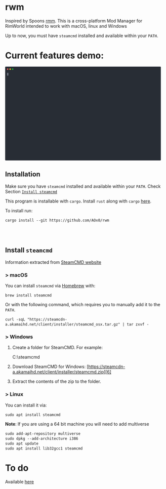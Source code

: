 # rwm

Inspired by Spoons [rmm][1]. This is a cross-platform Mod Manager for RimWorld intended to work with macOS, linux and Windows

Up to now, you must have `steamcmd` installed and available within your `PATH`.



# Current features demo:

![Example](./media/Demo1.svg)



## Installation
Make sure you have `steamcmd` installed and available within your `PATH`. Check Section [`Install steamcmd`][2]

This program is installable with `cargo`. Install `rust` along with `cargo` [here][3].

To install run:

	cargo install --git https://github.com/AOx0/rwm


<br/><br/> 
## Install  `steamcmd`
Information extracted from [SteamCMD website][4]

### \> macOS
You can install  `steamcmd` via [Homebrew][5] with:

	brew install steamcmd

Or with the following command, which requires you to manually add it to the `PATH`.

	curl -sqL "https://steamcdn-a.akamaihd.net/client/installer/steamcmd_osx.tar.gz" | tar zxvf -


### \> Windows
1. Create a folder for SteamCMD. For example:

	C:\steamcmd

2. Download SteamCMD for Windows: [https://steamcdn-a.akamaihd.net/client/installer/steamcmd.zip][6]
3. Extract the contents of the zip to the folder.

### \> Linux
You can install it via:

	sudo apt install steamcmd

 **Note**: 	If you are using a 64 bit machine you will need to add multiverse

	sudo add-apt-repository multiverse
	sudo dpkg --add-architecture i386
	sudo apt update
	sudo apt install lib32gcc1 steamcmd 

# To do
Available [here][7]

[1]:	https://github.com/Spoons/rmm "rmm"
[2]:	https://github.com/AOx0/rwm#install--steamcmd
[3]:	https://www.rust-lang.org/tools/install
[4]:	https://developer.valvesoftware.com/wiki/SteamCMD "SteamCMD website"
[5]:	https://brew.sh "Homebrew"
[6]:	https://steamcdn-a.akamaihd.net/client/installer/steamcmd.zip
[7]:	https://github.com/AOx0/rwm/projects/1